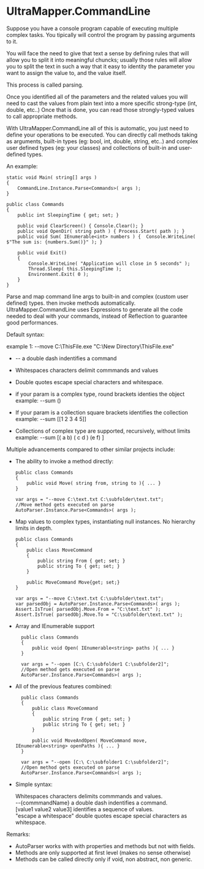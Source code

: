 # UltraMapper.CommandLine

Suppose you have a console program capable of executing multiple complex tasks.
You tipically will control the program by passing arguments to it.

You will face the need to give that text a sense by defining rules that will allow you to split it into meaningful chuncks;
usually those rules will allow you to split the text in such a way that it easy to identity the parameter you want to assign the value to, and the value itself.

This process is called parsing.

Once you identified all of the parameters and the related values you will need to cast the values from plain text into a more specific strong-type (int, double, etc..)
Once that is done, you can read those strongly-typed values to call appropriate methods.

With UltraMapper.CommandLine all of this is automatic, you just need to define your operations to be executed.
You can directly call methods taking as arguments, built-in types (eg: bool, int, double, string, etc..) and complex user defined types (eg: your classes)
and collections of built-in and user-defined types.

An example:

    static void Main( string[] args )
    {
        CommandLine.Instance.Parse<Commands>( args );
    }

    public class Commands
    {
        public int SleepingTime { get; set; }
        
        public void ClearScreen() { Console.Clear(); }
        public void OpenDir( string path ) { Process.Start( path ); }
        public void Sum( IEnumerable<int> numbers ) {  Console.WriteLine( $"The sum is: {numbers.Sum()}" ); }
        
        public void Exit()
        {
            Console.WriteLine( "Application will close in 5 seconds" );
            Thread.Sleep( this.SleepingTime );
            Environment.Exit( 0 );
        }
    }

Parse and map command line args to built-in and complex (custom user defined) types. then invoke methods automatically.
UltraMapper.CommandLine uses Expressions to generate all the code needed to deal with your commands, instead of Reflection to guarantee good performances.     

Default syntax:

  example 1: --move C:\ThisFile.exe "C:\New Directory\ThisFile.exe" 
  
  - --<commmandName> a double dash indentifies a command      
  - Whitespaces characters delimit commmands and values
  - Double quotes escape special characters and whitespace.
  
  - if your param is a complex type, round brackets identies the object
    example: --sum ()
    
  - If your param is a collection square brackets identifies the collection
    example: --sum [[1 2 3 4 5]]  
    
  - Collections of complex type are supported, recursively, without limits
    example: --sum [( a b) ( c d ) (e f) ]  
  
  
Multiple advancements compared to other similar projects include:

  - The ability to invoke a method directly:

        public class Commands
        {
            public void Move( string from, string to ){ ... }
        }

        var args = "--move C:\text.txt C:\subfolder\text.txt";   
        //Move method gets executed on parse
        AutoParser.Instance.Parse<Commands>( args );       

  - Map values to complex types, instantiating null instances.
    No hierarchy limits in depth.

        public class Commands
        {
            public class MoveCommand
            {
                public string From { get; set; }
                public string To { get; set; }
            }

            public MoveCommand Move{get; set;}
        }

        var args = "--move C:\text.txt C:\subfolder\text.txt";   
        var parsedObj = AutoParser.Instance.Parse<Commands>( args );       
        Assert.IsTrue( parsedObj.Move.From = "C:\text.txt" );
        Assert.IsTrue( parsedObj.Move.To = "C:\subfolder\text.txt" );
      
- Array and IEnumerable support

        public class Commands
        {
            public void Open( IEnumerable<string> paths ){ ... }
        }

        var args = "--open [C:\ C:\subfolder1 C:\subfolder2]";   
        //Open method gets executed on parse
        AutoParser.Instance.Parse<Commands>( args );      

- All of the previous features combined:

        public class Commands
        {
            public class MoveCommand
            {
                public string From { get; set; }
                public string To { get; set; }
            }

            public void MoveAndOpen( MoveCommand move, IEnumerable<string> openPaths ){ ... }
        }

        var args = "--open [C:\ C:\subfolder1 C:\subfolder2]";   
        //Open method gets executed on parse
        AutoParser.Instance.Parse<Commands>( args );      

- Simple syntax:

  Whitespaces characters delimits commmands and values.     
  --{commmandName} a double dash indentifies a command.      
  [value1 value2 value3] identifies a sequence of values.      
  "escape a whitespace" double quotes escape special characters as whitespace.   
  

Remarks:

- AutoParser works with with properties and methods but not with fields.
- Methods are only supported at first level (makes no sense otherwise)
-  Methods can be called directly only if void, non abstract, non generic.    
